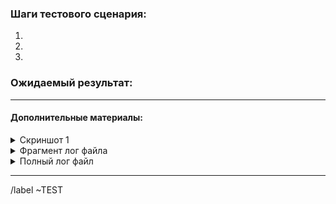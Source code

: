 ### Шаги тестового сценария:

1. 
2. 
3. 


### Ожидаемый результат:

---
#### Дополнительные материалы:
<details>
<summary>Скриншот 1</summary>
    <screen.png>
</details>

<details>
<summary>Фрагмент лог файла</summary>

```
[Фрагмент]: #
```
</details>

<details>
<summary>Полный лог файл</summary>
    <file.log> <file.zip>
</details>


---

[comment]: <> (Метки | Labels)
/label ~TEST
